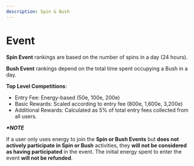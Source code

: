 ```yaml
---
description: Spin & Bush
---
```


# Event

**Spin Event** rankings are based on the number of spins in a day (24 hours).

**Bush Event** rankings depend on the total time spent occupying a Bush in a day.

**Top Level Competitions**:

* Entry Fee: Energy-based (50e, 100e, 200e)
* Basic Rewards: Scaled according to entry fee (800e, 1,600e, 3,200e)
* Additional Rewards: Calculated as 5% of total entry fees collected from all users.

_**\*NOTE**_

If a user only uses energy to join the **Spin or Bush Events** but **does not actively participate in Spin or Bush** activities, they **will not be considered as having participated** in the event. The initial energy spent to enter the event **will not be refunded**.



